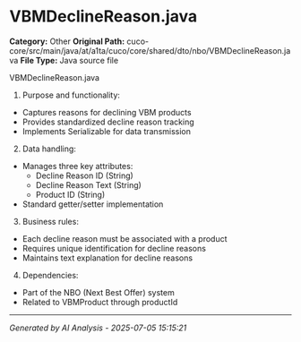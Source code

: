 # VBMDeclineReason.java

**Category:** Other
**Original Path:** cuco-core/src/main/java/at/a1ta/cuco/core/shared/dto/nbo/VBMDeclineReason.java
**File Type:** Java source file

VBMDeclineReason.java

1. Purpose and functionality:
- Captures reasons for declining VBM products
- Provides standardized decline reason tracking
- Implements Serializable for data transmission

2. Data handling:
- Manages three key attributes:
  - Decline Reason ID (String)
  - Decline Reason Text (String)
  - Product ID (String)
- Standard getter/setter implementation

3. Business rules:
- Each decline reason must be associated with a product
- Requires unique identification for decline reasons
- Maintains text explanation for decline reasons

4. Dependencies:
- Part of the NBO (Next Best Offer) system
- Related to VBMProduct through productId

---
*Generated by AI Analysis - 2025-07-05 15:15:21*
